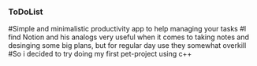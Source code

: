 ### ToDoList
  #Simple and minimalistic productivity app to help managing your tasks
  #I find Notion and his analogs very useful when it comes to taking notes and desinging some big plans, but for regular day use they somewhat overkill 
  #So i decided to try doing my first pet-project using c++
